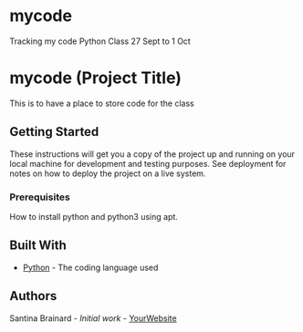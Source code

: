 # mycode
Tracking my code Python Class 27 Sept to 1 Oct
# mycode (Project Title)

This is to have a place to store code for the class

## Getting Started

These instructions will get you a copy of the project up and running on your local machine
for development and testing purposes. See deployment for notes on how to deploy the project
on a live system.

### Prerequisites

How to install python and python3 using apt.

## Built With

* [Python](https://www.python.org/) - The coding language used

## Authors

Santina Brainard - *Initial work* - [YourWebsite](https://example.com/)

